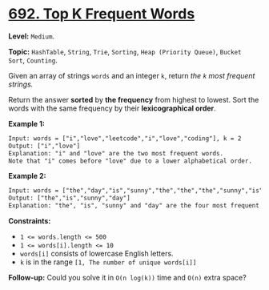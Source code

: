 # [692. Top K Frequent Words](https://leetcode.com/problems/top-k-frequent-words/)

**Level:** `Medium`.

**Topic:** `HashTable`, `String`, `Trie`, `Sorting`, `Heap (Priority Queue)`, `Bucket Sort`, `Counting`.

Given an array of strings `words` and an integer `k`, return _the `k` most frequent strings._

Return the answer **sorted** by **the frequency** from highest to lowest. Sort the words with the same frequency by their **lexicographical order**.

**Example 1:**

```txt
Input: words = ["i","love","leetcode","i","love","coding"], k = 2
Output: ["i","love"]
Explanation: "i" and "love" are the two most frequent words.
Note that "i" comes before "love" due to a lower alphabetical order.
```

**Example 2:**

```txt
Input: words = ["the","day","is","sunny","the","the","the","sunny","is","is"], k = 4
Output: ["the","is","sunny","day"]
Explanation: "the", "is", "sunny" and "day" are the four most frequent words, with the number of occurrence being 4, 3, 2 and 1 respectively.
```

**Constraints:**

- `1 <= words.length <= 500`
- `1 <= words[i].length <= 10`
- `words[i]` consists of lowercase English letters.
- `k` is in the range `[1, The number of unique words[i]]`

**Follow-up:** Could you solve it in `O(n log(k))` time and `O(n)` extra space?
